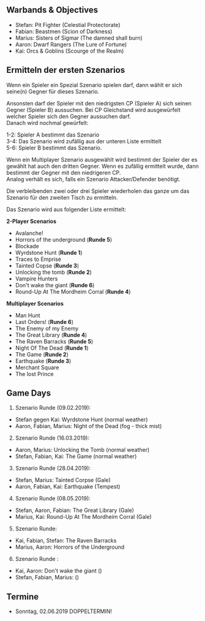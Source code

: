 ## Warbands & Objectives   
 - Stefan: Pit Fighter (Celestial Protectorate)
 - Fabian: Beastmen (Scion of Darkness)
 - Marius: Sisters of Sigmar (The damned shall burn)
 - Aaron: Dwarf Rangers (The Lure of Fortune) 
 - Kai: Orcs & Goblins (Scourge of the Realm) 
 
## Ermitteln der ersten Szenarios  
Wenn ein Spieler ein Spezial Szenario spielen darf, dann wählt er sich seine(n) Gegner für dieses Szenario.  

Ansonsten darf der Spieler mit den niedrigsten CP (Spieler A) sich seinen Gegner (Spieler B) aussuchen. Bei CP Gleichstand wird ausgewürfelt welcher Spieler sich den Gegner aussuchen darf.  
Danach wird nochmal gewürfelt:  

1-2: Spieler A bestimmt das Szenario  
3-4: Das Szenario wird zufällig aus der unteren Liste ermittelt  
5-6: Spieler B bestimmt das Szenario.  

Wenn ein Multiplayer Szenario ausgewählt wird bestimmt der Spieler der es gewählt hat auch den dritten Gegner. Wenn es zufällig ermittelt wurde, dann bestimmt der Gegner mit den niedrigeren CP.  
Analog verhält es sich, falls ein Szenario Attacker/Defender benötigt.  
  
Die verbleibenden zwei oder drei Spieler wiederholen das ganze um das Szenario für den zweiten Tisch zu ermitteln.

Das Szenario wird aus folgender Liste ermittelt:  

**2-Player Scenarios**  
  - Avalanche!  
  - Horrors of the underground (**Runde 5**)  
  - Blockade  
  - Wyrdstone Hunt (**Runde 1**)  
  - Traces to Emprise  
  - Tainted Copse (**Runde 3**)  
  - Unlocking the tomb (**Runde 2**)  
  - Vampire Hunters
  - Don't wake the giant (**Runde 6**)
  - Round-Up At The Mordheim Corral (**Runde 4**)
  
**Multiplayer Scenarios**   
  - Man Hunt  
  - Last Orders! (**Runde 6**)  
  - The Enemy of my Enemy  
  - The Great Library (**Runde 4**)
  - The Raven Barracks (**Runde 5**)  
  - Night Of The Dead (**Runde 1**) 
  - The Game (**Runde 2**)
  - Earthquake (**Runde 3**)
  - Merchant Square  
  - The lost Prince
  
## Game Days  
1. Szenario Runde (09.02.2019):  
- Stefan gegen Kai: Wyrdstone Hunt (normal weather)
- Aaron, Fabian, Marius: Night of the Dead (fog - thick mist)

2. Szenario Runde (16.03.2019):   
- Aaron, Marius: Unlocking the Tomb (normal weather)
- Stefan, Fabian, Kai: The Game (normal weather)

3. Szenario Runde (28.04.2019):   
- Stefan, Marius: Tainted Corpse (Gale)
- Aaron, Fabian, Kai: Earthquake (Tempest)

4. Szenario Runde (08.05.2019):   
- Stefan, Aaron, Fabian: The Great Library (Gale)
- Marius, Kai: Round-Up At The Mordheim Corral (Gale)

5. Szenario Runde:
- Kai, Fabian, Stefan: The Raven Barracks  
- Marius, Aaron: Horrors of the Underground  

6. Szenario Runde :
- Kai, Aaron: Don't wake the giant () 
- Stefan, Fabian, Marius: () 

## Termine   
* Sonntag, 02.06.2019 DOPPELTERMIN!

